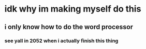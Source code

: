 # idk why im making myself do this

## i only know how to do the word processor 

### see yall in 2052 when i actually finish this thing 

